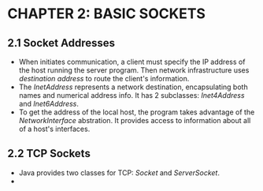 # CHAPTER 2: BASIC SOCKETS
## 2.1 Socket Addresses
- When initiates communication, a client must specify the IP address of the host running the server program. Then network infrastructure uses *destination address* to route the client's information.
- The *InetAddress* represents a network destination, encapsulating both names and numerical address info. It has 2 subclasses: *Inet4Address* and *Inet6Address*.
- To get the address of the local host, the program takes advantage of the *NetworkInterface* abstration. It provides access to information about all of a host's interfaces.
## 2.2 TCP Sockets
- Java provides two classes for TCP: *Socket* and *ServerSocket*.
- 
